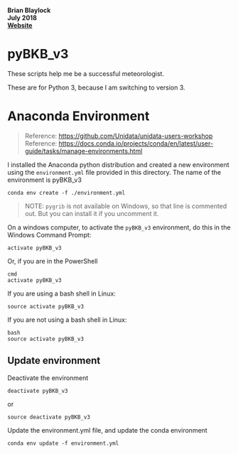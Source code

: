 __Brian Blaylock__  
__July 2018__  
__[Website](http://home.chpc.utah.edu/~u0553130/Brian_Blaylock/home.html)__

# pyBKB_v3
These scripts help me be a successful meteorologist. 

These are for Python 3, because I am switching to version 3.

# Anaconda Environment
> Reference: https://github.com/Unidata/unidata-users-workshop
> Reference: https://docs.conda.io/projects/conda/en/latest/user-guide/tasks/manage-environments.html

I installed the Anaconda python distribution and created a new environment using the `environment.yml` file provided in this directory. The name of the environment is pyBKB_v3

    conda env create -f ./environment.yml

> NOTE: `pygrib` is not available on Windows, so that line is commented out. But you can install it if you uncomment it.

On a windows computer, to activate the `pyBKB_v3` environment, do this in the Windows Command Prompt:

    activate pyBKB_v3

Or, if you are in the PowerShell

    cmd
    activate pyBKB_v3

If you are using a bash shell in Linux:

    source activate pyBKB_v3

If you are not using a bash shell in Linux:

    bash
    source activate pyBKB_v3

## Update environment
Deactivate the environment

    deactivate pyBKB_v3

or

    source deactivate pyBKB_v3

Update the environment.yml file, and update the conda environment

    conda env update -f environment.yml